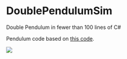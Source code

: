DoublePendulumSim
=================

Double Pendulum in fewer than 100 lines of C#

Pendulum code based on [this code](https://github.com/micaeloliveira/physics-sandbox/blob/feature/new-styling/assets/javascripts/pendulum.js).

<img src="http://i61.tinypic.com/nn3yfo.png">
